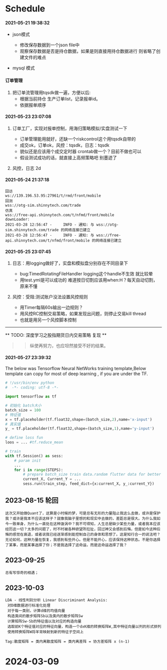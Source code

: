 # Schedule

####  2021-05-21 19:38:32

* json模式
    - 修改保存数据到一个json file中
    - 观察保存数据是否是持仓数据，如果是则直接用持仓数据进行 则省略了创建文件的难点

* mysql 模式

#### 订单管理

1. 把订单流管理用tqsdk做一遍，方便以后:
    - 根据当前持仓 生产订单list，记录报单id。
    - 依据报单顺序
    
#### 2021-05-23 23:07:08

1. 订单工厂，实现对报单控制，用海归策略模拟/实盘测试一下
    - 订单管理能用就好，还缺一个riskcontrol这个用tqsdk自带的
    -  成交ok，订单ok，风控：tqsdk，日志：tqsdk
    - 貌似还是应该用个成交定时器 crontab做一个？目前不做也可以
    - 假设测试成功的话，就直接上高频策略吧 别墨迹了
    
2. 风控，日志 2d

#### 2021-05-24 21:37:18

```
回访
ws://139.196.53.95:27961/t/rmd/front/mobile
回测
wss://otg-sim.shinnytech.com/trade 
仿真
wss://free-api.shinnytech.com/t/nfmd/front/mobile
downLoader:
2021-03-28 12:56:47 -     INFO - 通知: 与 wss://otg-sim.shinnytech.com/trade 的网络连接已建立
2021-03-28 12:56:47 -     INFO - 通知: 与 wss://free-api.shinnytech.com/t/nfmd/front/mobile 的网络连接已建立
```

####  2021-05-25 23:07:45 

1. 日志：用logging做好了，实盘和模拟盘分别存在不同目录下
    - bug:TimedRotatingFileHandler logging这个handle不生效 就比较晕
    - 用test.yml是可以成功的 难道按日切割应该用when:H？每天自动切割，原来不懂
    
2. 风控：受阻:测试账户没法设置风控规则
    - 用Timer每隔60s输出一边规则？
    - 用风控RC控制交易策略，如果发现出问题，则停止交易kill thread
    - 也就是用另一个风控脚本控制
    
---
** TODO: 深度学习之股指期货日内交易策略 复现 **
>> 纵使再努力，也应坦然接受不好的结果。


#### 2021-05-27 23:39:32

The below was Tensorflow Neural NetWorks training template,Below 
template can copy for most of deep learning , if you are under the TF.

```python
# !/usr/bin/env python
#  -*- coding: utf-8 -*-

import tensorflow as tf

# 初始化 batch大小
batch_size = 100
# 特征值
x = tf.placeholder(tf.float32,shape=(batch_size,2),name='x-input')
# 真实值
y_ = tf.placeholder(tf.float32,shape=(batch_size,1),name='y-input')

# define loss fun
loos = ... #tf.reduce_mean

# train
with tf.Session() as sess:
    # param init
    ...
    for i in range(STEPS):
        # prepare batch_size train data.random flutter data for better training result
        current_X, Current_Y = ...
        sess.run(train_step, feed_dict={x:current_X, y_:current_Y})

```

## 2023-08-15 轮回


    这次又开始做Quant了，这算是小时候的梦，可是总有无形的力量阻止我这么去做，或许是保护我？或许是我本不应该这样子？就像我脑子里想的和现实中去做的，差距总是很大。为什么我如今一致单身，为什么一直处在这种漩涡中？我不可得知，人生总是缺少某些力量，或者我本应该经历这一切？太多的问题了，时不时被各种欲望所拉扯，回过神又会感到后悔，但是如今这种后悔的感觉在衰退，或者说我已经逐渐感到能控制自己的身体和思想了。这是知行合一的说法吧？无论如何，这种力量在恢复，我感到有些开心。但是不能开心，应该保持这种状态。不是你选择了某事，而是某事选择了你；不是我选择了这命运，而是这命运选择了我？

## 2023-09-25

    总有写惊奇的相遇；
## 2023-10-03
    LDA - 线性判别分析 Linear Discriminant Analysis:
     对D维数据进行标准化处理
     对于每一类别，计算d维的均值向量
     构造类间的散步矩阵Sb以及类内的散步矩阵Sw
     计算矩阵Sw-Sb的特征值以及对应的构造向量
     选取前K个特征值对应的特征向量，构造一个dxK维的转换矩阵W,其中特征向量以列的形式排列
     使用转换矩阵W将羊背映射到新的特征子空间上

    Tag:散度矩阵 = 类内离散度矩阵 = 类内离差阵 = 协方差矩阵 x (n-1)

# 2024-03-09


    

